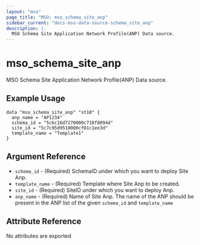 ```yaml
---
layout: "mso"
page_title: "MSO: mso_schema_site_anp"
sidebar_current: "docs-mso-data-source-schema_site_anp"
description: |-
  MSO Schema Site Application Network Profile(ANP) Data source.
---
```


# mso_schema_site_anp #

 MSO Schema Site Application Network Profile(ANP) Data source.

## Example Usage ##

```hcl
data "mso_schema_site_anp" "st10" {
  anp_name = "AP1234"
  schema_id = "5c6c16d7270000c710f8094d"
  site_id = "5c7c95d9510000cf01c1ee3d"
  template_name = "Template1"
}

```

## Argument Reference ##

* `schema_id` - (Required) SchemaID under which you want to deploy Site Anp.
* `template_name` - (Required) Template where Site Anp to be created.
* `site_id` - (Required) SiteID under which you want to deploy Anp.
* `anp_name` - (Required) Name of Site Anp. The name of the ANP should be present in the ANP list of the given `schema_id` and `template_name`

## Attribute Reference ##

No attributes are exported
